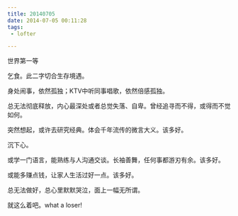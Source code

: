 ```yaml
---
title: 20140705
date: 2014-07-05 00:11:28
tags:
 - lofter

---
```


世界第一等

乞食。此二字切合生存境遇。

身处闹事，依然孤独；KTV中听同事唱歌，依然倍感孤独。

总无法彻底释放，内心最深处或者总觉失落、自卑。曾经追寻而不得，或得而不觉如何。

突然想起，或许去研究经典。体会千年流传的微言大义。该多好。

沉下心。

或学一门语言，能熟练与人沟通交谈。长袖善舞，任何事都游刃有余。该多好。

或能多赚点钱，让家人生活过好一点。该多好。

总无法做好，总心里默默哭泣，面上一幅无所谓。

就这么着吧。what a loser!
